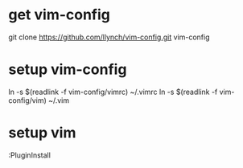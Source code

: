 # get vim-config

git clone https://github.com/llynch/vim-config.git vim-config

# setup vim-config
ln -s $(readlink -f vim-config/vimrc) ~/.vimrc
ln -s $(readlink -f vim-config/vim) ~/.vim

# setup vim
:PluginInstall

